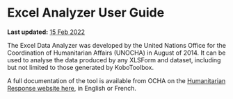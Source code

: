 # Excel Analyzer User Guide
**Last updated:** <a href="https://github.com/kobotoolbox/docs/blob/511ea4cb3c698a4b45e7c2b4efd1af4e356e811f/source/excel_analyzer_guide.md" class="reference">15 Feb 2022</a>

The Excel Data Analyzer was developed by the United Nations Office for the
Coordination of Humanitarian Affairs (UNOCHA) in August of 2014. It can be used
to analyse the data produced by any XLSForm and dataset, including but not
limited to those generated by KoboToolbox.

A full documentation of the tool is available from OCHA on the
[Humanitarian Response website here](https://www.humanitarianresponse.info/en/applications/kobotoolbox/document/kobotoolbox-excel-data-analyser-v123),
in English or French.
